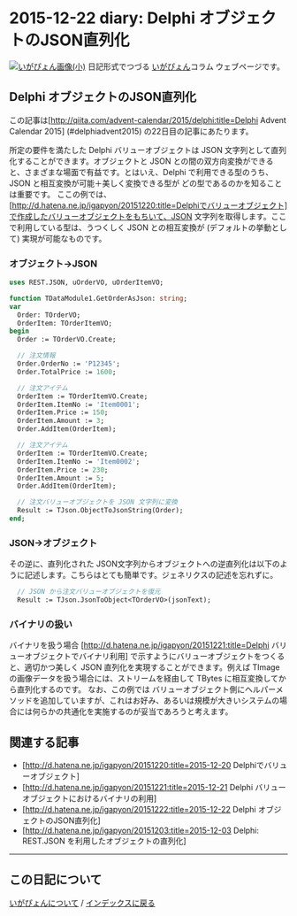2015-12-22 diary: Delphi オブジェクトのJSON直列化
=====================================================================================================
[![いがぴょん画像(小)](https://igapyon.github.io/diary/images/iga200306s.jpg "いがぴょん")](https://igapyon.github.io/diary/memo/memoigapyon.html) 日記形式でつづる [いがぴょん](https://igapyon.github.io/diary/memo/memoigapyon.html)コラム ウェブページです。

## Delphi オブジェクトのJSON直列化

この記事は[http://qiita.com/advent-calendar/2015/delphi:title=Delphi Advent Calendar 2015] (#delphiadvent2015) の22日目の記事にあたります。

所定の要件を満たした Delphi バリューオブジェクトは JSON 文字列として直列化することができます。オブジェクトと JSON との間の双方向変換ができると、さまざまな場面で有益です。とはいえ、Delphi で利用できる型のうち、JSON と相互変換が可能＋美しく変換できる型が どの型であるのかを知ることは重要です。
ここの例では、[http://d.hatena.ne.jp/igapyon/20151220:title=Delphiでバリューオブジェクト]で作成したバリューオブジェクトをもちいて、JSON 文字列を取得します。ここで利用している型は、うつくしく JSON との相互変換が (デフォルトの挙動として) 実現が可能なものです。


### オブジェクト→JSON


```pascal
uses REST.JSON, uOrderVO, uOrderItemVO;
```



```pascal
function TDataModule1.GetOrderAsJson: string;
var
  Order: TOrderVO;
  OrderItem: TOrderItemVO;
begin
  Order := TOrderVO.Create;

  // 注文情報
  Order.OrderNo := 'P12345';
  Order.TotalPrice := 1600;

  // 注文アイテム
  OrderItem := TOrderItemVO.Create;
  OrderItem.ItemNo := 'Item0001';
  OrderItem.Price := 150;
  OrderItem.Amount := 3;
  Order.AddItem(OrderItem);

  // 注文アイテム
  OrderItem := TOrderItemVO.Create;
  OrderItem.ItemNo := 'Item0002';
  OrderItem.Price := 230;
  OrderItem.Amount := 5;
  Order.AddItem(OrderItem);

  // 注文バリューオブジェクトを JSON 文字列に変換
  Result := TJson.ObjectToJsonString(Order);
end;
```



### JSON→オブジェクト

その逆に、直列化された JSON文字列からオブジェクトへの逆直列化は以下のように記述します。こちらはとても簡単です。ジェネリクスの記述を忘れずに。

```pascal
  // JSON から注文バリューオブジェクトを復元
  Result := TJson.JsonToObject<TOrderVO>(jsonText);
```



### バイナリの扱い

バイナリを扱う場合 [http://d.hatena.ne.jp/igapyon/20151221:title=Delphi バリューオブジェクトでバイナリ利用] で示すようにバリューオブジェクトをつくると、適切かつ美しく JSON 直列化を実現することができます。例えば TImage の画像データを扱う場合には、ストリームを経由して TBytes に相互変換してから直列化するのです。
なお、この例では バリューオブジェクト側にヘルパーメソッドを追加していますが、これはお好み、あるいは規模が大きいシステムの場合には何らかの共通化を実施するのが妥当であろうと考えます。
 

## 関連する記事

* [http://d.hatena.ne.jp/igapyon/20151220:title=2015-12-20 Delphiでバリューオブジェクト]
* [http://d.hatena.ne.jp/igapyon/20151221:title=2015-12-21 Delphi バリューオブジェクトにおけるバイナリの利用]
* [http://d.hatena.ne.jp/igapyon/20151222:title=2015-12-22 Delphi オブジェクトのJSON直列化]
* [http://d.hatena.ne.jp/igapyon/20151203:title=2015-12-03 Delphi: REST.JSON を利用したオブジェクトの直列化]



----------------------------------------------------------------------------------------------------

## この日記について
[いがぴょんについて](http://www.igapyon.jp/igapyon/diary/memo/memoigapyon.html) / [インデックスに戻る](https://igapyon.github.io/diary/idxall.html)
